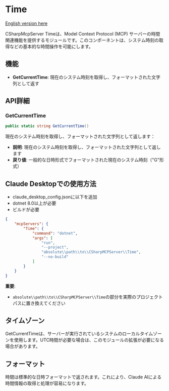 ﻿# Time

[English version here](README.md)

CSharpMcpServer Timeは、Model Context Protocol (MCP) サーバーの時間関連機能を提供するモジュールです。このコンポーネントは、システム時刻の取得などの基本的な時間操作を可能にします。

## 機能
- **GetCurrentTime**: 現在のシステム時刻を取得し、フォーマットされた文字列として返す

## API詳細

### GetCurrentTime
```csharp
public static string GetCurrentTime()
```
現在のシステム時刻を取得し、フォーマットされた文字列として返します：
- **説明**: 現在のシステム時刻を取得し、フォーマットされた文字列として返します
- **戻り値**: 一般的な日時形式でフォーマットされた現在のシステム時刻（"G"形式）

## Claude Desktopでの使用方法
- claude_desktop_config.jsonに以下を追加
- dotnet 8.0以上が必要
- ビルドが必要

```json
{
    "mcpServers": {
        "Time": {
            "command": "dotnet",
            "args": [
                "run",
                "--project",
                "absolute\\path\\to\\CSharpMCPServer\\Time",
                "--no-build"
            ]
        }
    }
}
```

**重要**: 
- `absolute\\path\\to\\CSharpMCPServer\\Time`の部分を実際のプロジェクトパスに置き換えてください

## タイムゾーン

GetCurrentTimeは、サーバーが実行されているシステムのローカルタイムゾーンを使用します。UTC時間が必要な場合は、このモジュールの拡張が必要になる場合があります。

## フォーマット

時間は標準的な日時フォーマットで返されます。これにより、Claude AIによる時間情報の取得と処理が容易になります。